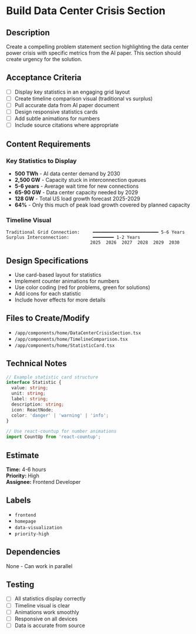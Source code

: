 # Build Data Center Crisis Section

## Description
Create a compelling problem statement section highlighting the data center power crisis with specific metrics from the AI paper. This section should create urgency for the solution.

## Acceptance Criteria
- [ ] Display key statistics in an engaging grid layout
- [ ] Create timeline comparison visual (traditional vs surplus)
- [ ] Pull accurate data from AI paper document
- [ ] Design responsive statistics cards
- [ ] Add subtle animations for numbers
- [ ] Include source citations where appropriate

## Content Requirements

### Key Statistics to Display
- **500 TWh** - AI data center demand by 2030
- **2,500 GW** - Capacity stuck in interconnection queues  
- **5-6 years** - Average wait time for new connections
- **65-90 GW** - Data center capacity needed by 2029
- **128 GW** - Total US load growth forecast 2025-2029
- **64%** - Only this much of peak load growth covered by planned capacity

### Timeline Visual
```
Traditional Grid Connection:     ━━━━━━━━━━━━━━━━━━━━━━━━━ 5-6 Years
Surplus Interconnection:         ━━━━━━━━ 1-2 Years
                                2025  2026  2027  2028  2029  2030
```

## Design Specifications
- Use card-based layout for statistics
- Implement counter animations for numbers
- Use color coding (red for problems, green for solutions)
- Add icons for each statistic
- Include hover effects for more details

## Files to Create/Modify
- `/app/components/home/DataCenterCrisisSection.tsx`
- `/app/components/home/TimelineComparison.tsx`
- `/app/components/home/StatisticCard.tsx`

## Technical Notes
```typescript
// Example statistic card structure
interface Statistic {
  value: string;
  unit: string;
  label: string;
  description: string;
  icon: ReactNode;
  color: 'danger' | 'warning' | 'info';
}

// Use react-countup for number animations
import CountUp from 'react-countup';
```

## Estimate
**Time:** 4-6 hours  
**Priority:** High  
**Assignee:** Frontend Developer

## Labels
- `frontend`
- `homepage`
- `data-visualization`
- `priority-high`

## Dependencies
None - Can work in parallel

## Testing
- [ ] All statistics display correctly
- [ ] Timeline visual is clear
- [ ] Animations work smoothly
- [ ] Responsive on all devices
- [ ] Data is accurate from source
